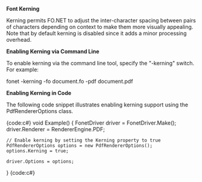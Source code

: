 **Font Kerning**

Kerning permits FO.NET to adjust the inter-character spacing between pairs of characters depending on context to make them more visually appealing.  Note that by default kerning is disabled since it adds a minor processing overhead.

**Enabling Kerning via Command Line**

To enable kerning via the command line tool, specify the "-kerning" switch.  For example:

fonet -kerning -fo document.fo -pdf document.pdf 

**Enabling Kerning in Code**

The following code snippet illustrates enabling kerning support using the PdfRendererOptions class.

{code:c#}
void Example()
{
    FonetDriver driver = FonetDriver.Make();
    driver.Renderer = RendererEngine.PDF;

    // Enable kerning by setting the Kerning property to true
    PdfRendererOptions options = new PdfRendererOptions();
    options.Kerning = true;

    driver.Options = options;
}
{code:c#}
